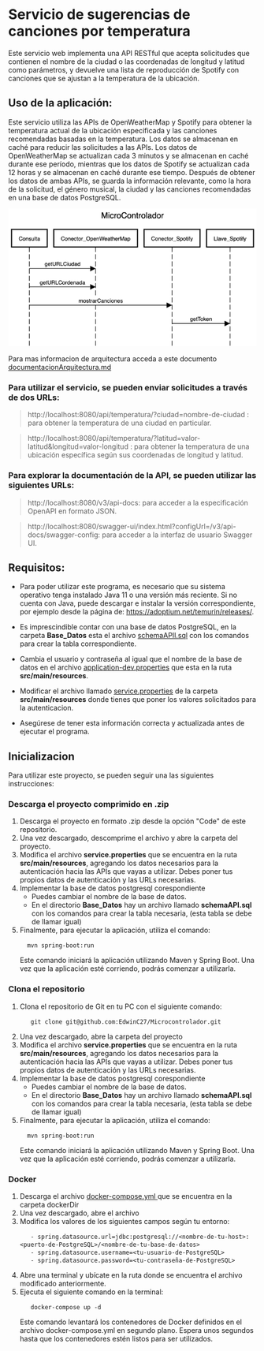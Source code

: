 # Servicio de sugerencias de canciones por temperatura
Este servicio web implementa una API RESTful que acepta solicitudes que contienen el nombre de la ciudad o las coordenadas de longitud y latitud como parámetros, y devuelve una lista de reproducción de Spotify con canciones que se ajustan a la temperatura de la ubicación.


## Uso de la aplicación: 
Este servicio utiliza las APIs de OpenWeatherMap y Spotify para obtener la temperatura actual de la ubicación especificada y las canciones recomendadas basadas en la temperatura. Los datos se almacenan en caché para reducir las solicitudes a las APIs. Los datos de OpenWeatherMap se actualizan cada 3 minutos y se almacenan en caché durante ese período, mientras que los datos de Spotify se actualizan cada 12 horas y se almacenan en caché durante ese tiempo. Después de obtener los datos de ambas APIs, se guarda la información relevante, como la hora de la solicitud, el género musical, la ciudad y las canciones recomendadas en una base de datos PostgreSQL.

<img src="https://github.com/EdwinC27/Microcontrolador/blob/main/diagramaSecuencia.png">

Para mas informacion de arquitectura acceda a este documento <a href="https://github.com/EdwinC27/Microcontrolador/blob/main/documentacionArquitectura.md">documentacionArquitectura.md</a> 

### Para utilizar el servicio, se pueden enviar solicitudes a través de dos URLs:

> http://localhost:8080/api/temperatura/?ciudad=nombre-de-ciudad : para obtener la temperatura de una ciudad en particular.

> http://localhost:8080/api/temperatura/?latitud=valor-latitud&longitud=valor-longitud : para obtener la temperatura de una ubicación específica según sus coordenadas de longitud y latitud.

### Para explorar la documentación de la API, se pueden utilizar las siguientes URLs:

> http://localhost:8080/v3/api-docs: para acceder a la especificación OpenAPI en formato JSON.

> http://localhost:8080/swagger-ui/index.html?configUrl=/v3/api-docs/swagger-config: para acceder a la interfaz de usuario Swagger UI.

## Requisitos:
- Para poder utilizar este programa, es necesario que su sistema operativo tenga instalado Java 11 o una versión más reciente. Si no cuenta con Java, puede descargar e instalar la versión correspondiente, por ejemplo desde la página de: https://adoptium.net/temurin/releases/.

- Es imprescindible contar con una base de datos PostgreSQL, en la carpeta **Base_Datos** esta el archivo <a href="https://github.com/EdwinC27/Microcontrolador/blob/main/Base_Datos/schemaAPI.sql">schemaAPIl.sql</a> con los comandos para crear la tabla correspondiente. 

- Cambia el usuario y contraseña al igual que el nombre de la base de datos en el archivo <a href="https://github.com/EdwinC27/Microcontrolador/blob/main/src/main/resources/application-dev.properties">application-dev.properties</a> que esta en la ruta **src/main/resources**.

- Modificar el archivo llamado <a href="https://github.com/EdwinC27/Microcontrolador/blob/main/src/main/resources/service.properties">service.properties</a> de la carpeta **src/main/resources** donde tienes que poner los valores solicitados para la autenticacion. 

- Asegúrese de tener esta información correcta y actualizada antes de ejecutar el programa.

## Inicializacion
Para utilizar este proyecto, se pueden seguir una las siguientes instrucciones:


### Descarga el proyecto comprimido en .zip
1. Descarga el proyecto en formato .zip desde la opción "Code" de este repositorio.
2. Una vez descargado, descomprime el archivo y abre la carpeta del proyecto.
3. Modifica el archivo **service.properties** que se encuentra en la ruta **src/main/resources**, agregando los datos necesarios para la autenticación hacia las APIs que vayas a utilizar. Debes poner tus propios datos de autenticación y las URLs necesarias.
4. Implementar la base de datos postgresql corespondiente 
   - Puedes cambiar el nombre de la base de datos.
   - En el directorio **Base_Datos** hay un archivo llamado **schemaAPI.sql** con los comandos para crear la tabla necesaria, (esta tabla se debe de llamar igual)
5. Finalmente, para ejecutar la aplicación, utiliza el comando:
     ```  
       mvn spring-boot:run  
     ```
     Este comando iniciará la aplicación utilizando Maven y Spring Boot. Una vez que la aplicación esté corriendo, podrás comenzar a utilizarla.
     
  

### Clona el repositorio
1. Clona el repositorio de Git en tu PC con el siguiente comando:
    ```  
       git clone git@github.com:EdwinC27/Microcontrolador.git  
    ```
2. Una vez descargado, abre la carpeta del proyecto
3. Modifica el archivo **service.properties** que se encuentra en la ruta **src/main/resources**, agregando los datos necesarios para la autenticación hacia las APIs que vayas a utilizar. Debes poner tus propios datos de autenticación y las URLs necesarias.
4. Implementar la base de datos postgresql corespondiente 
   - Puedes cambiar el nombre de la base de datos.
   - En el directorio **Base_Datos** hay un archivo llamado **schemaAPI.sql** con los comandos para crear la tabla necesaria, (esta tabla se debe de llamar igual)
5. Finalmente, para ejecutar la aplicación, utiliza el comando:
     ```  
       mvn spring-boot:run  
     ```
     Este comando iniciará la aplicación utilizando Maven y Spring Boot. Una vez que la aplicación esté corriendo, podrás comenzar a utilizarla.
     
### Docker
1. Descarga el archivo <a href="https://github.com/EdwinC27/Microcontrolador/blob/main/dockerDir/docker-compose.yml">docker-compose.yml </a> que se encuentra en la carpeta dockerDir
2. Una vez descargado, abre el archivo
3. Modifica los valores de los siguientes campos según tu entorno:
   ```  
      - spring.datasource.url=jdbc:postgresql://<nombre-de-tu-host>:<puerto-de-PostgreSQL>/<nombre-de-tu-base-de-datos>
      - spring.datasource.username=<tu-usuario-de-PostgreSQL>
      - spring.datasource.password=<tu-contraseña-de-PostgreSQL>
   ```
4. Abre una terminal y ubícate en la ruta donde se encuentra el archivo modificado anteriormente.
5. Ejecuta el siguiente comando en la terminal:
   ```  
      docker-compose up -d
   ```
   Este comando levantará los contenedores de Docker definidos en el archivo docker-compose.yml en segundo plano. Espera unos segundos hasta que los contenedores estén listos para ser utilizados.
